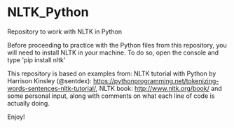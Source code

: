 # NLTK_Python
Repository to work with NLTK in Python

Before proceeding to practice with the Python files from this repository, you will need to install NLTK in your machine.
To do so, open the console and type 'pip install nltk'

This repository is based on examples from:
NLTK tutorial with Python by Harrison Kinsley (@sentdex): https://pythonprogramming.net/tokenizing-words-sentences-nltk-tutorial/, NLTK book: http://www.nltk.org/book/ and some personal input, along with comments on what each line of code is actually doing.

Enjoy!
